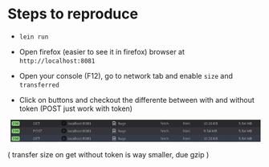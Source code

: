 # Steps to reproduce

*  `lein run`

* Open firefox (easier to see it in firefox) browser at `http://localhost:8081`

* Open your console (F12), go to network tab and enable  `size` and `transferred`

* Click on buttons and checkout the differente between with and without token (POST just work with token)

![](error.png?raw=true)

( transfer size on get without token is way smaller, due gzip )
